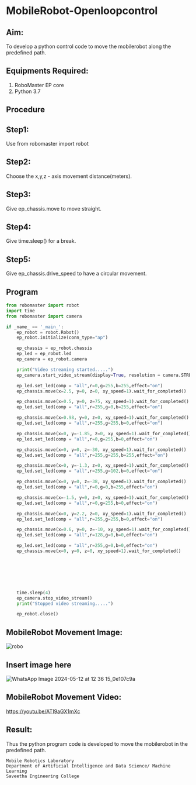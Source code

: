# MobileRobot-Openloopcontrol
## Aim:

To develop a python control code to move the mobilerobot along the predefined path.

## Equipments Required:
1. RoboMaster EP core
2. Python 3.7

## Procedure

## Step1:
Use from robomaster import robot
## Step2:
Choose the x,y,z - axis movement distance(meters).
## Step3:
Give ep_chassis.move to move straight.
## Step4:
Give time.sleep() for a break.
## Step5:
Give ep_chassis.drive_speed to have a circular movement.
## Program
```python
from robomaster import robot
import time
from robomaster import camera

if _name_ == '_main_':
    ep_robot = robot.Robot()
    ep_robot.initialize(conn_type="ap")

    ep_chassis = ep_robot.chassis
    ep_led = ep_robot.led
    ep_camera = ep_robot.camera

    print("Video streaming started.....")
    ep_camera.start_video_stream(display=True, resolution = camera.STREAM_360P)

    ep_led.set_led(comp = "all",r=0,g=255,b=255,effect="on")
    ep_chassis.move(x=2.5, y=0, z=0, xy_speed=1).wait_for_completed()

    ep_chassis.move(x=0.5, y=0, z=75, xy_speed=1).wait_for_completed()
    ep_led.set_led(comp = "all",r=255,g=0,b=255,effect="on")

    ep_chassis.move(x=0.98, y=0, z=0, xy_speed=1).wait_for_completed()
    ep_led.set_led(comp = "all",r=255,g=255,b=0,effect="on")

    ep_chassis.move(x=0, y=-1.85, z=0, xy_speed=1).wait_for_completed()
    ep_led.set_led(comp = "all",r=0,g=255,b=0,effect="on")

    ep_chassis.move(x=0, y=0, z=-30, xy_speed=1).wait_for_completed()
    ep_led.set_led(comp = "all",r=255,g=255,b=255,effect="on")

    ep_chassis.move(x=0, y=-1.3, z=0, xy_speed=1).wait_for_completed()
    ep_led.set_led(comp = "all",r=255,g=102,b=0,effect="on")

    ep_chassis.move(x=0, y=0, z=-38, xy_speed=1).wait_for_completed()
    ep_led.set_led(comp = "all",r=0,g=0,b=255,effect="on")

    ep_chassis.move(x=-1.5, y=0, z=0, xy_speed=1).wait_for_completed()
    ep_led.set_led(comp = "all",r=0,g=255,b=0,effect="on")

    ep_chassis.move(x=0, y=2.2, z=0, xy_speed=1).wait_for_completed()
    ep_led.set_led(comp = "all",r=255,g=255,b=0,effect="on")

    ep_chassis.move(x=0.6, y=0, z=-10, xy_speed=1).wait_for_completed()
    ep_led.set_led(comp = "all",r=128,g=0,b=0,effect="on")

    ep_led.set_led(comp = "all",r=255,g=0,b=0,effect="on")
    ep_chassis.move(x=0, y=0, z=0, xy_speed=1).wait_for_completed()
    






    time.sleep(4)
    ep_camera.stop_video_stream()
    print("Stopped video streaming.....")

    ep_robot.close()
```

## MobileRobot Movement Image:

![robo](./img/robomaster.png)

## Insert image here

![WhatsApp Image 2024-05-12 at 12 36 15_0e107c9a](https://github.com/Devadhaarini/mobilerobot-openloopcontrol/assets/145796552/bd245a04-1b23-4669-9604-642a8ec38c09)

## MobileRobot Movement Video:

https://youtu.be/ATI9aGX1mXc

## Result:
Thus the python program code is developed to move the mobilerobot in the predefined path.
```
Mobile Robotics Laboratory
Department of Artificial Intelligence and Data Science/ Machine Learning
Saveetha Engineering College
```
